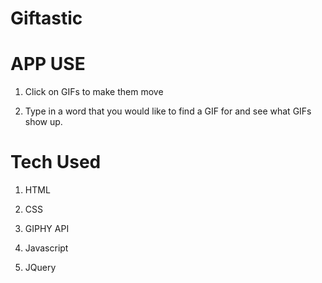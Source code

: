 # Giftastic

# APP USE

1. Click on GIFs to make them move

2. Type in a word that you would like to find a GIF for and see what GIFs show up.


# Tech Used

1. HTML

2. CSS

3. GIPHY API

4. Javascript

5. JQuery

